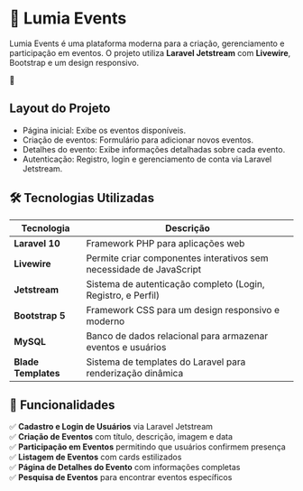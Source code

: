 # 🎉 Lumia Events

Lumia Events é uma plataforma moderna para a criação, gerenciamento e participação em eventos. O projeto utiliza **Laravel Jetstream** com **Livewire**, Bootstrap e um design responsivo.

🎨 <h2>Layout do Projeto</h2>
<ul>
    <li>Página inicial: Exibe os eventos disponíveis.</li>
    <li>Criação de eventos: Formulário para adicionar novos eventos.</li>
    <li>Detalhes do evento: Exibe informações detalhadas sobre cada evento.</li>
    <li>Autenticação: Registro, login e gerenciamento de conta via Laravel Jetstream.</li>
</ul>

## 🛠️ Tecnologias Utilizadas

| Tecnologia  | Descrição |
|------------|-----------|
| **Laravel 10** | Framework PHP para aplicações web |
| **Livewire** | Permite criar componentes interativos sem necessidade de JavaScript |
| **Jetstream** | Sistema de autenticação completo (Login, Registro, e Perfil) |
| **Bootstrap 5** | Framework CSS para um design responsivo e moderno |
| **MySQL** | Banco de dados relacional para armazenar eventos e usuários |
| **Blade Templates** | Sistema de templates do Laravel para renderização dinâmica |

## 🚀 Funcionalidades

✅ **Cadastro e Login de Usuários** via Laravel Jetstream  
✅ **Criação de Eventos** com título, descrição, imagem e data  
✅ **Participação em Eventos** permitindo que usuários confirmem presença  
✅ **Listagem de Eventos** com cards estilizados  
✅ **Página de Detalhes do Evento** com informações completas  
✅ **Pesquisa de Eventos** para encontrar eventos específicos  